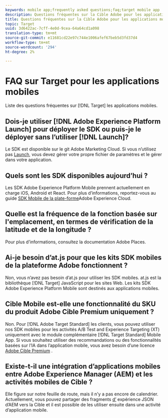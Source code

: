 ```yaml
---
keywords: mobile app;frequently asked questions;faq;target mobile app
description: Questions fréquentes sur la Cible Adobe pour les applications mobiles.
title: Questions fréquentes sur la Cible Adobe pour les applications mobiles
topic: Target
uuid: 3d6422ac-7cff-4e0d-9cea-64a64cd1a098
translation-type: tm+mt
source-git-commit: e11681cd22e97c744e1006afef67beb5d3fd37d4
workflow-type: tm+mt
source-wordcount: '294'
ht-degree: 2%

---
```



# FAQ sur Target pour les applications mobiles

Liste des questions fréquentes sur [!DNL Target] les applications mobiles.

## Dois-je utiliser [!DNL Adobe Experience Platform Launch] pour déployer le SDK ou puis-je le déployer sans l’utiliser [!DNL Launch]?

Le SDK est disponible sur le git [](https://github.com/Adobe-Marketing-Cloud/acp-sdks/)Adobe Marketing Cloud. Si vous n’utilisez pas [Launch](https://docs.adobe.com/content/help/en/launch/using/overview.html), vous devez gérer votre propre fichier de paramètres et le gérer dans votre application.

## Quels sont les SDK disponibles aujourd’hui ?

Les SDK Adobe Experience Platform Mobile prennent actuellement en charge iOS, Android et React. Pour plus d’informations, reportez-vous au guide [SDK Mobile de la plate-forme](https://aep-sdks.gitbook.io/docs/)Adobe Experience Cloud.

## Quelle est la fréquence de la fonction basée sur l&#39;emplacement, en termes de vérification de la latitude et de la longitude ?

Pour plus d’informations, consultez la documentation [](https://placesdocs.com/places-services-by-adobe-documentation/) Adobe Places.

## Ai-je besoin d’at.js pour que les kits SDK mobiles de la plateforme Adobe fonctionnent ?

Non, vous n’avez pas besoin d’at.js pour utiliser les SDK mobiles. at.js est la bibliothèque [!DNL Target] JavaScript pour les sites Web. Les kits SDK Adobe Experience Platform Mobile sont destinés aux applications mobiles.

## Cible Mobile est-elle une fonctionnalité du SKU du produit Adobe Cible Premium uniquement ?

Non. Pour [!DNL Adobe Target Standard] les clients, vous pouvez utiliser nos SDK mobiles pour les activités A/B Test and Experience Targeting (XT) uniquement avec le module complémentaire [!DNL Target Standard] Mobile App. Si vous souhaitez utiliser des recommandations ou des fonctionnalités basées sur l’IA dans l’application mobile, vous avez besoin d’une licence [Adobe Cible Premium](/help/c-intro/intro.md#premium) .

## Existe-t-il une intégration d’applications mobiles entre Adobe Experience Manager (AEM) et les activités mobiles de Cible ?

Elle figure sur notre feuille de route, mais il n&#39;y a pas encore de calendrier. Actuellement, vous pouvez partager des fragments [d’](/help/c-experiences/c-manage-content/aem-experience-fragments.md) expérience JSON d’AEM vers la Cible et il est possible de les utiliser ensuite dans une activité d’application mobile.
